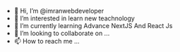- 👋 Hi, I’m @imranwebdeveloper
- 👀 I’m interested in learn new teachnology
- 🌱 I’m currently learning Advance NextJS And React Js
- 💞️ I’m looking to collaborate on ...
- 📫 How to reach me ...

<!---
imranwebdeveloper/imranwebdeveloper is a ✨ special ✨ repository because its `README.md` (this file) appears on your GitHub profile.
You can click the Preview link to take a look at your changes.
--->
